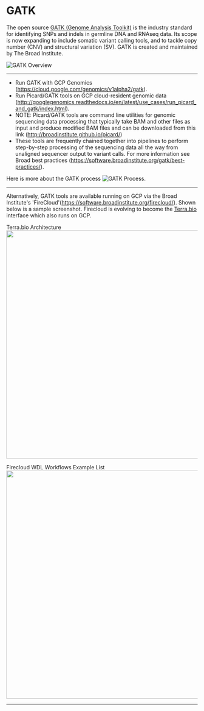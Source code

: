 # GATK

The open source [GATK (Genome Analysis Toolkit)](https://software.broadinstitute.org/gatk/) is the industry standard for identifying SNPs and indels in germline DNA and RNAseq data. Its scope is now expanding to include somatic variant calling tools, and to tackle copy number (CNV) and structural variation (SV). GATK is created and maintained by The Broad Institute.

![GATK Overview](https://github.com/lynnlangit/TeamTeri/blob/master/Images/GATK-1.png)

-------

- Run GATK with GCP Genomics (https://cloud.google.com/genomics/v1alpha2/gatk). 
- Run Picard/GATK tools on GCP cloud-resident genomic data (http://googlegenomics.readthedocs.io/en/latest/use_cases/run_picard_and_gatk/index.html).
- NOTE: Picard/GATK tools are command line utilities for genomic sequencing data processing that typically take BAM and other files as input and produce modified BAM files and can be downloaded from this link (http://broadinstitute.github.io/picard/)
- These tools are frequently chained together into pipelines to perform step-by-step processing of the sequencing data all the way from unaligned sequencer output to variant calls. For more information see Broad best practices (https://software.broadinstitute.org/gatk/best-practices/).

Here is more about the GATK process
![GATK Process](https://github.com/lynnlangit/TeamTeri/blob/master/Images/GATK-deep.png).

-------
Alternatively, GATK tools are available running on GCP via the Broad Institute's 'FireCloud'(https://software.broadinstitute.org/firecloud/).  Shown below is a sample screenshot.  Firecloud is evolving to become the [Terra.bio](https://terra.bio/) interface which also runs on GCP.

Terra.bio Architecture  
<img src="https://github.com/lynnlangit/TeamTeri/blob/master/Images/Terra-arch.png" width=600>


Firecloud WDL Workflows Example List
<img src="https://github.com/lynnlangit/TeamTeri/blob/master/Images/GATK-FireCloud.png" width=600>

-------




